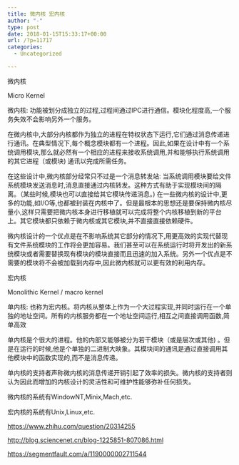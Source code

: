 ```yaml
---
title: 微内核 宏内核
author: "-"
type: post
date: 2018-01-15T15:33:17+00:00
url: /?p=11717
categories:
  - Uncategorized

---
```

微内核
  
Micro Kernel
  
微内核: 功能被划分成独立的过程,过程间通过IPC进行通信。模块化程度高,一个服务失效不会影响另外一个服务。
  
在微内核中,大部分内核都作为独立的进程在特权状态下运行,它们通过消息传递进行通讯。在典型情况下,每个概念模块都有一个进程。因此,如果在设计中有一个系统调用模块,那么就必然有一个相应的进程来接收系统调用,并和能够执行系统调用的其它进程（或模块) 通讯以完成所需任务。

在这些设计中,微内核部分经常只不过是一个消息转发站: 当系统调用模块要给文件系统模块发送消息时,消息直接通过内核转发。这种方式有助于实现模块间的隔离。（某些时候,模块也可以直接给其它模块传递消息。) 在一些微内核的设计中,更多的功能,如I/O等,也都被封装在内核中了。但是最根本的思想还是要保持微内核尽量小,这样只需要把微内核本身进行移植就可以完成将整个内核移植到新的平台上。其它模块都只依赖于微内核或其它模块,并不直接直接依赖硬件。

微内核设计的一个优点是在不影响系统其它部分的情况下,用更高效的实现代替现有文件系统模块的工作将会更加容易。我们甚至可以在系统运行时将开发出的新系统模块或者需要替换现有模块的模块直接而且迅速的加入系统。另外一个优点是不需要的模块将不会被加载到内存中,因此微内核就可以更有效的利用内存。

宏内核
  
Monolithic Kernel / macro kernel
  
单内核: 也称为宏内核。将内核从整体上作为一个大过程实现,并同时运行在一个单独的地址空间。所有的内核服务都在一个地址空间运行,相互之间直接调用函数,简单高效
  
单内核是个很大的进程。他的内部又能够被分为若干模块（或是层次或其他) 。但是在运行的时候,他是个单独的二进制大映象。其模块间的通讯是通过直接调用其他模块中的函数实现的,而不是消息传递。

单内核的支持者声称微内核的消息传递开销引起了效率的损失。微内核的支持者则认为因此而增加的内核设计的灵活性和可维护性能够弥补任何损失。

微内核的系统有WindowNT,Minix,Mach,etc.
  
宏内核的系统有Unix,Linux,etc.

https://www.zhihu.com/question/20314255
  
http://blog.sciencenet.cn/blog-1225851-807086.html
  
https://segmentfault.com/a/1190000002711544